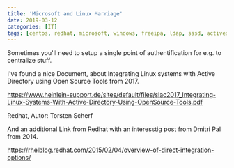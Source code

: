 ```yaml
---
title: 'Microsoft and Linux Marriage'
date: 2019-03-12
categories: [IT]
tags: [centos, redhat, microsoft, windows, freeipa, ldap, sssd, activedirectory, ad, unix]
---
```

<p>Sometimes you'll need to setup a single point of authentification for e.g. to centralize stuff.&nbsp;</p>
<p>I've found a nice Document, about Integrating Linux systems with Active Directory using Open Source Tools from 2017.</p>
<p><a title="Integrating Linux systems with Active Directory using Open Source Tools" href="https://www.heinlein-support.de/sites/default/files/slac2017_Integrating-Linux-Systems-With-Active-Directory-Using-OpenSource-Tools.pdf" target="_blank" rel="noopener">https://www.heinlein-support.de/sites/default/files/slac2017_Integrating-Linux-Systems-With-Active-Directory-Using-OpenSource-Tools.pdf</a></p>
<p>Redhat, Autor: Torsten Scherf</p>
<p>And an additional Link from Redhat with an interesstig post from&nbsp;Dmitri Pal from 2014.</p>
<p><a title="https://rhelblog.redhat.com/2015/02/04/overview-of-direct-integration-options/" href="https://rhelblog.redhat.com/2015/02/04/overview-of-direct-integration-options/" target="_blank" rel="noopener">https://rhelblog.redhat.com/2015/02/04/overview-of-direct-integration-options/</a></p>
<p>&nbsp;</p>
<p>&nbsp;</p>
<p>&nbsp;</p>